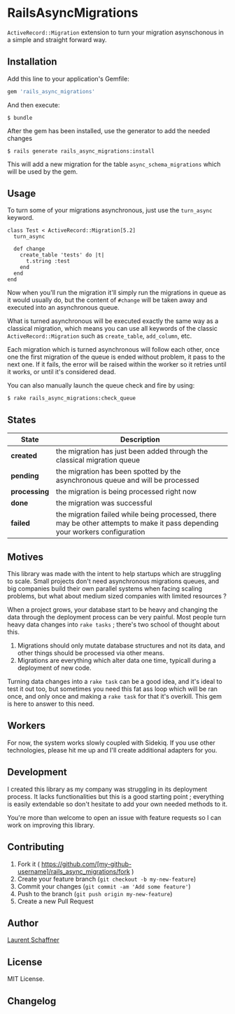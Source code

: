 # RailsAsyncMigrations

`ActiveRecord::Migration` extension to turn your migration asynschonous in a simple and straight forward way.

## Installation

Add this line to your application's Gemfile:

```ruby
gem 'rails_async_migrations'
```

And then execute:

    $ bundle

After the gem has been installed, use the generator to add the needed changes

    $ rails generate rails_async_migrations:install

This will add a new migration for the table `async_schema_migrations` which will be used by the gem.

## Usage

To turn some of your migrations asynchronous, just use the `turn_async` keyword.

```
class Test < ActiveRecord::Migration[5.2]
  turn_async

  def change
    create_table 'tests' do |t|
      t.string :test
    end
  end
end
```

Now when you'll run the migration it'll simply run the migrations in queue as it would usually do, but the content of `#change` will be taken away and executed into an asynchronous queue.

What is turned asynchronous will be executed exactly the same way as a classical migration, which means you can use all keywords of the classic `ActiveRecord::Migration` such as `create_table`, `add_column`, etc.

Each migration which is turned asynchronous will follow each other, once one the first migration of the queue is ended without problem, it pass to the next one. If it fails, the error will be raised within the worker so it retries until it works, or until it's considered dead.

You can also manually launch the queue check and fire by using:

    $ rake rails_async_migrations:check_queue

## States

| State          | Description                                                                                                                  |
| -------------- | ---------------------------------------------------------------------------------------------------------------------------- |
| **created**    | the migration has just been added through the classical migration queue                                                      |
| **pending**    | the migration has been spotted by the asynchronous queue and will be processed                                               |
| **processing** | the migration is being processed right now                                                                                   |
| **done**       | the migration was successful                                                                                                 |
| **failed**     | the migration failed while being processed, there may be other attempts to make it pass depending your workers configuration |

## Motives

This library was made with the intent to help startups which are struggling to scale. Small projects don't need asynchronous migrations queues, and big companies build their own parallel systems when facing scaling problems, but what about medium sized companies with limited resources ?

When a project grows, your database start to be heavy and changing the data through the deployment process can be very painful. Most people turn heavy data changes into `rake tasks` ; there's two school of thought about this.

1. Migrations should only mutate database structures and not its data, and other things should be processed via other means.
2. Migrations are everything which alter data one time, typicall during a deployment of new code.

Turning data changes into a `rake task` can be a good idea, and it's ideal to test it out too, but sometimes you need this fat ass loop which will be ran once, and only once and making a `rake task` for that it's overkill. This gem is here to answer to this need.

## Workers

For now, the system works slowly coupled with Sidekiq. If you use other technologies, please hit me up and I'll create additional adapters for you.

## Development

I created this library as my company was struggling in its deployment process. It lacks functionalities but this is a good starting point ; everything is easily extendable so don't hesitate to add your own needed methods to it.

You're more than welcome to open an issue with feature requests so I can work on improving this library.

## Contributing

1. Fork it ( https://github.com/[my-github-username]/rails_async_migrations/fork )
2. Create your feature branch (`git checkout -b my-new-feature`)
3. Commit your changes (`git commit -am 'Add some feature'`)
4. Push to the branch (`git push origin my-new-feature`)
5. Create a new Pull Request

## Author

[Laurent Schaffner](http://www.laurentschaffner.com)

## License

MIT License.

## Changelog
